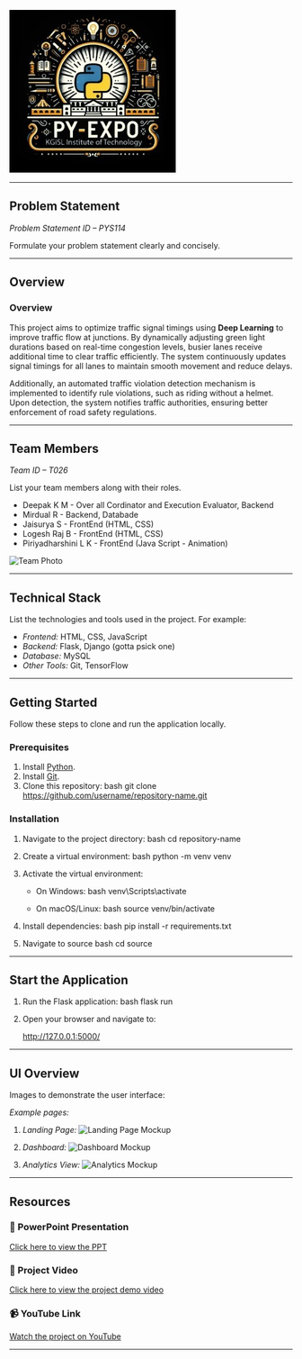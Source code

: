 ![PyExpo Logo](media/pyexpo-logo.png)

---

## Problem Statement

*Problem Statement ID – PYS114*

Formulate your problem statement clearly and concisely.

---

## Overview

### **Overview**  

This project aims to optimize traffic signal timings using **Deep Learning** to improve traffic flow at junctions. By dynamically adjusting green light durations based on real-time congestion levels, busier lanes receive additional time to clear traffic efficiently. The system continuously updates signal timings for all lanes to maintain smooth movement and reduce delays.  

Additionally, an automated traffic violation detection mechanism is implemented to identify rule violations, such as riding without a helmet. Upon detection, the system notifies traffic authorities, ensuring better enforcement of road safety regulations.

---

## Team Members

*Team ID – T026*

List your team members along with their roles.

- Deepak K M - Over all Cordinator and Execution Evaluator, Backend
- Mirdual R - Backend, Databade
- Jaisurya S - FrontEnd (HTML, CSS)
- Logesh Raj B - FrontEnd (HTML, CSS)
- Piriyadharshini L K - FrontEnd (Java Script - Animation)

![Team Photo](media/team-photo.png)

---

## Technical Stack

List the technologies and tools used in the project. For example:

- *Frontend:* HTML, CSS, JavaScript
- *Backend:* Flask, Django (gotta psick one)
- *Database:* MySQL
- *Other Tools:* Git, TensorFlow

---

## Getting Started

Follow these steps to clone and run the application locally.

### Prerequisites

1. Install [Python](https://www.python.org/downloads/).
2. Install [Git](https://git-scm.com/).
3. Clone this repository:
   bash
   git clone https://github.com/username/repository-name.git
   

### Installation

1. Navigate to the project directory:
   bash
   cd repository-name
   
2. Create a virtual environment:
   bash
   python -m venv venv
   
3. Activate the virtual environment:
   - On Windows:
     bash
     venv\Scripts\activate
     
   - On macOS/Linux:
     bash
     source venv/bin/activate
     
4. Install dependencies:
   bash
   pip install -r requirements.txt
   
5. Navigate to source
   bash
   cd source
   

---

## Start the Application

1. Run the Flask application:
   bash
   flask run
   
2. Open your browser and navigate to:
   
   http://127.0.0.1:5000/
   

---

## UI Overview

Images to demonstrate the user interface:

*Example pages:*

1. *Landing Page:*
   ![Landing Page Mockup](media/LoadingPage.png)

2. *Dashboard:*
   ![Dashboard Mockup](media/DashBoard.png)

3. *Analytics View:*
   ![Analytics Mockup](media/Analytics.png)

---

## Resources

### 📄 PowerPoint Presentation
[Click here to view the PPT](insert-drive-link-here)

### 🎥 Project Video
[Click here to view the project demo video](insert-drive-link-here)

### 📹 YouTube Link
[Watch the project on YouTube](insert-youtube-link-here)

---
